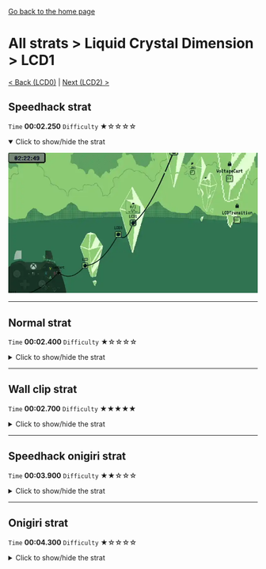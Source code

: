 [Go back to the home page](https://github.com/Doublevil/scbspeedrun)

# All strats > Liquid Crystal Dimension > LCD1

[< Back (LCD0)](https://github.com/Doublevil/scbspeedrun/blob/main/levels/all_lvl/LCD/LCD0.md) | [Next (LCD2) >](https://github.com/Doublevil/scbspeedrun/blob/main/levels/all_lvl/LCD/LCD2.md)

## Speedhack strat

`Time` **00:02.250** `Difficulty` ★☆☆☆☆
<details open>
  <summary>Click to show/hide the strat</summary>

  [![Strat animation](https://github.com/Doublevil/scbspeedrun/blob/main/media/levels/LCD/LCD1_S_Strat.webp)](https://github.com/Doublevil/scbspeedrun/blob/main/media/levels/LCD/LCD1_S_Strat.mp4?raw=true)
</details>

---
## Normal strat

`Time` **00:02.400** `Difficulty` ★☆☆☆☆
<details>
  <summary>Click to show/hide the strat</summary>

  [![Strat animation](https://github.com/Doublevil/scbspeedrun/blob/main/media/levels/LCD/LCD1_Strat.webp)](https://github.com/Doublevil/scbspeedrun/blob/main/media/levels/LCD/LCD1_Strat.mp4?raw=true)
</details>

---
## Wall clip strat

`Time` **00:02.700** `Difficulty` ★★★★★
<details>
  <summary>Click to show/hide the strat</summary>

  [![Strat animation](https://github.com/Doublevil/scbspeedrun/blob/main/media/levels/LCD/LCD1_WallClip.webp)](https://github.com/Doublevil/scbspeedrun/blob/main/media/levels/LCD/LCD1_WallClip.mp4?raw=true)

  **Notes**
  - Wall clip boosts are inconsistent, and this one doesn't even save time. Go for the normal strat.
  - After the boost, you still have to hold right and toggle the ink, then once you're past the ink glitch blocks, you either have to cancel your jump, or, faster yet, switch to cable cart and grab the plug. Good luck.
</details>

---
## Speedhack onigiri strat

`Time` **00:03.900** `Difficulty` ★★☆☆☆
<details>
  <summary>Click to show/hide the strat</summary>

  [![Strat animation](https://github.com/Doublevil/scbspeedrun/blob/main/media/levels/LCD/LCD1_S_Onigiri.webp)](https://github.com/Doublevil/scbspeedrun/blob/main/media/levels/LCD/LCD1_S_Onigiri.mp4?raw=true)

  **Notes**
  - The glitch maze part looks scary, but as long as you don't hug the right wall on your way back, it's really not too dangerous at all.
</details>

---
## Onigiri strat

`Time` **00:04.300** `Difficulty` ★☆☆☆☆
<details>
  <summary>Click to show/hide the strat</summary>

  [![Strat animation](https://github.com/Doublevil/scbspeedrun/blob/main/media/levels/LCD/LCD1_OnigiriStrat.webp)](https://github.com/Doublevil/scbspeedrun/blob/main/media/levels/LCD/LCD1_OnigiriStrat.mp4?raw=true)

  **Notes**
  - The glitch maze part looks somewhat scary but it's really not too dangerous at all.
</details>
